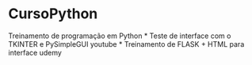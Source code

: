 # CursoPython
 Treinamento de programação em Python 
    * Teste de interface com o TKINTER e PySimpleGUI youtube
    * Treinamento de FLASK + HTML para interface udemy
